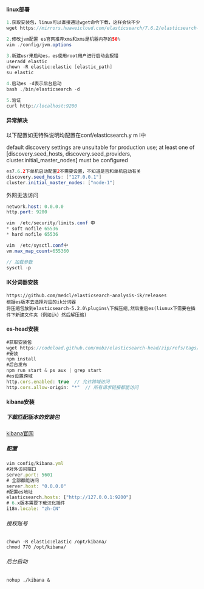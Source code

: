#### linux部署
```java
1.获取安装包，linux可以直接通过wget命令下载，这样会快不少
wget https://mirrors.huaweicloud.com/elasticsearch/7.6.2/elasticsearch-7.6.2-linux-x86_64.tar.gz

2.修改jvm配置 es官网推荐xms和xms是机器内存的50%
vim ./config/jvm.options

3.新建usr来启动es，es使用root用户进行启动会报错
useradd elastic
chown -R elastic:elastic [elastic_path]
su elastic

4.启动es -d表示后台启动
bash ./bin/elasticsearch -d

5.验证
curl http://localhost:9200

```


#### 异常解决
以下配置如无特殊说明均配置在conf/elasticsearch.y m l中

default discovery settings are unsuitable for production use; at least one of \[discovery.seed\_hosts, discovery.seed\_providers, cluster.initial\_master\_nodes\] must be configured

```java
es7.6.2下单机启动配置2不需要设置，不知道是否和单机启动有关
discovery.seed_hosts: ["127.0.0.1"]
cluster.initial_master_nodes: ["node-1"]
```
外网无法访问

```java
network.host: 0.0.0.0 
http.port: 9200

vim  /etc/security/limits.conf 中
* soft nofile 65536
* hard nofile 65536

vim  /etc/sysctl.conf中
vm.max_map_count=655360

// 加载参数
sysctl -p
```


#### IK分词器安装
```Plain Text
https://github.com/medcl/elasticsearch-analysis-ik/releases
根据es版本去选择对应的ik分词器
将压缩包放到elasticsearch-5.2.0\plugins\下解压缩,然后重启es(liunux下需要在插件下新建文件夹（例如ik）然后解压缩)
```


#### es-head安装
```javascript
#获取安装包
wget https://codeload.github.com/mobz/elasticsearch-head/zip/refs/tags/v5.0.0 
#安装
npm install 
#后台发布
npm run start & ps aux | grep start
#es设置跨域
http.cors.enabled: true  // 允许跨域访问
http.cors.allow-origin: "*"  // 所有请求链接都能访问
```

#### kibana安装
##### 下载匹配版本的安装包
[kibana官网](http://www.elastic.co/cn/downloads/past-releases#kibana)

##### 配置
```javascript
vim config/kibana.yml
#对外访问端口
server.port: 5601
# 全部都能访问
server.host: "0.0.0.0"
#配置es地址
elasticsearch.hosts: ["http://127.0.0.1:9200"]
# 6.x版本需要下载汉化插件
i18n.locale: "zh-CN"
```
###### 授权账号
```shell
chown -R elastic:elastic /opt/kibana/
chmod 770 /opt/kibana/
```

###### 后台启动
```shell
nohup ./kibana &
```